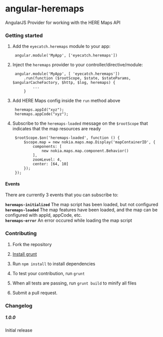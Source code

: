 angular-heremaps
================

AngularJS Provider for working with the HERE Maps API

### Getting started

1. Add the `eyecatch.heremaps` module to your app:

        angular.module('MyApp', ['eyecatch.heremaps'])

2. Inject the `heremaps` provider to your controller/directive/module:

        angular.module('MyApp', [ 'eyecatch.heremaps'])
            .run(function ($rootScope, $state, $stateParams, $angularCacheFactory, $http, $log, heremaps) {
                ...
            }
            
3. Add HERE Maps config inside the `run` method above

        heremaps.appId("xyz");
        heremaps.appCode("xyz");
        
4. Subscribe to the `heremaps-loaded` message on the `$rootScope` that indicates that the map resources are ready

        $rootScope.$on('heremaps-loaded', function () {
            $scope.map = new nokia.maps.map.Display('mapContainerID', {
                components: [
                    new nokia.maps.map.component.Behavior()
                ],
                zoomLevel: 4,
                center: [64, 10]
            });
        });
        
#### Events
There are currently 3 events that you can subscribe to:

**`heremaps-initialized`** The map script has been loaded, but not configured  
**`heremaps-loaded`** The map features have been loaded, and the map can be configured with appId, appCode, etc.  
**`heremaps-error`** An error occured while loading the map script

### Contributing

1. Fork the repository

2. [Install grunt](http://gruntjs.com/getting-started#installing-the-cli)

3. Run `npm install` to install dependencies

4. To test your contribution, run `grunt`

5. When all tests are passing, run `grunt build` to minify all files

6. Submit a pull request.

### Changelog

##### 1.0.0

Initial release
